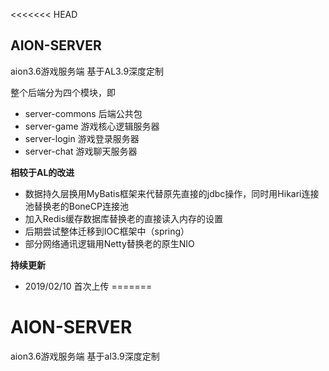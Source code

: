 <<<<<<< HEAD
## AION-SERVER

aion3.6游戏服务端 基于AL3.9深度定制

整个后端分为四个模块，即

 * server-commons   后端公共包
 * server-game      游戏核心逻辑服务器
 * server-login     游戏登录服务器
 * server-chat      游戏聊天服务器
 
 
 
 
 **相较于AL的改进**
 * 数据持久层换用MyBatis框架来代替原先直接的jdbc操作，同时用Hikari连接池替换老的BoneCP连接池
 * 加入Redis缓存数据库替换老的直接读入内存的设置
 * 后期尝试整体迁移到IOC框架中（spring）
 * 部分网络通讯逻辑用Netty替换老的原生NIO
 
 
 
 **持续更新**
 * 2019/02/10 首次上传
=======
# AION-SERVER
aion3.6游戏服务端 基于al3.9深度定制